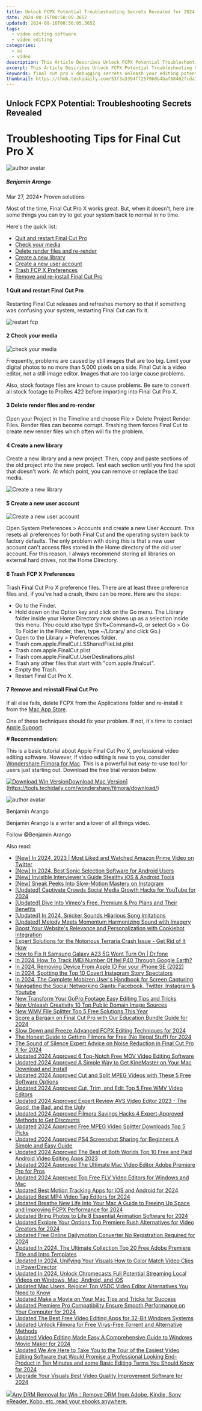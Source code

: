 ```yaml
---
title: Unlock FCPX Potential Troubleshooting Secrets Revealed for 2024
date: 2024-08-15T00:50:05.365Z
updated: 2024-08-16T00:50:05.365Z
tags: 
  - video editing software
  - video editing
categories: 
  - ai
  - video
description: This Article Describes Unlock FCPX Potential Troubleshooting Secrets Revealed for 2024
excerpt: This Article Describes Unlock FCPX Potential Troubleshooting Secrets Revealed for 2024
keywords: final cut pro x debugging secrets unleash your editing potential,unlock screen recording potential tips and tricks for filmora scrn users,unlock fcps full potential top 5 editing secrets revealed,unlock fcpx potential troubleshooting essentials for editors,unlock fcpx potential troubleshooting secrets revealed,unlock pro level editing top 5 final cut pro secrets revealed,unlock your creative potential video editing tips for home movies
thumbnail: https://thmb.techidaily.com/53f3a3394ff2579b0b4baf68462fcda182f1a767bab5dec28fa2cd5b42632e26.jpg
---
```


## Unlock FCPX Potential: Troubleshooting Secrets Revealed

# Troubleshooting Tips for Final Cut Pro X

![author avatar](https://images.wondershare.com/filmora/article-images/benjamin-arango-author.jpg)

##### Benjamin Arango

 Mar 27, 2024• Proven solutions

Most of the time, Final Cut Pro X works great. But, when it doesn't, here are some things you can try to get your system back to normal in no time.

Here's the quick list:

* [Quit and restart Final Cut Pro](#part1)
* [Check your media](#part2)
* [Delete render files and re-render](#part3)
* [Create a new library](#part4)
* [Create a new user account](#part5)
* [Trash FCP X Preferences](#part6)
* [Remove and re-install Final Cut Pro](#part7)

#### 1 Quit and restart Final Cut Pro

Restarting Final Cut releases and refreshes memory so that if something was confusing your system, restarting Final Cut can fix it.

![restart fcp](https://images.wondershare.com/images/multimedia/video-editor/restart.png "restart fcp")

#### 2 Check your media

![check your media](https://images.wondershare.com/images/multimedia/video-editor/image-size.png "check your media")

Frequently, problems are caused by still images that are too big. Limit your digital photos to no more than 5,000 pixels on a side. Final Cut is a video editor, not a still image editor. Images that are too large cause problems.

Also, stock footage files are known to cause problems. Be sure to convert all stock footage to ProRes 422 before importing into Final Cut Pro X.

#### 3 Delete render files and re-render

Open your Project in the Timeline and choose File > Delete Project Render Files. Render files can become corrupt. Trashing them forces Final Cut to create new render files which often will fix the problem.

#### 4 Create a new library

Create a new library and a new project. Then, copy and paste sections of the old project into the new project. Test each section until you find the spot that doesn't work. At which point, you can remove or replace the bad media.

![Create a new library](https://images.wondershare.com/images/multimedia/video-editor/new-project.png "Create a new library")

#### 5 Create a new user account

![Create a new user account](https://images.wondershare.com/images/multimedia/video-editor/new-ccount.png "Create a new user account")

Open System Preferences > Accounts and create a new User Account. This resets all preferences for both Final Cut and the operating system back to factory defaults. The only problem with doing this is that a new user account can't access files stored in the Home directory of the old user account. For this reason, I always recommend storing all libraries on external hard drives, not the Home Directory.

#### 6 Trash FCP X Preferences

Trash Final Cut Pro X preference files. There are at least three preference files and, if you've had a crash, there can be more. Here are the steps:

* Go to the Finder.
* Hold down on the Option key and click on the Go menu. The Library folder inside your Home Directory now shows up as a selection inside this menu. (You could also type Shift+Command+G, or select Go > Go To Folder in the Finder; then, type \~/Library/ and click Go.)
* Open to the Library > Preferences folder.
* Trash com.apple.FinalCut.LSSharedFileList.plist
* Trash com.apple.FinalCut.plist
* Trash com.apple.FinalCut.UserDestinations.plist
* Trash any other files that start with "com.apple.finalcut".
* Empty the Trash.
* Restart Final Cut Pro X.

#### 7 Remove and reinstall Final Cut Pro

If all else fails, delete FCPX from the Applications folder and re-install it from the [Mac App Store](https://itunes.apple.com/us/app/final-cut-pro/id424389933?mt=12).

One of these techniques should fix your problem. If not, it's time to contact [Apple Support](http://www.apple.com/support/).

**\# Recommendation:**

This is a basic tutorial about Apple Final Cut Pro X, professional video editing software. However, if video editing is new to you, consider [Wondershare Filmora for Mac](https://tools.techidaily.com/wondershare/filmora/download/). This is a powerful but easy-to-use tool for users just starting out. Download the free trial version below.

[![Download Win Version](https://images.wondershare.com/filmora/guide/download-btn-win.jpg)](https://tools.techidaily.com/wondershare/filmora/download/)[Download Mac Version](https://images.wondershare.com/filmora/guide/download-btn-mac.jpg)](https://tools.techidaily.com/wondershare/filmora/download/)

![author avatar](https://images.wondershare.com/filmora/article-images/benjamin-arango-author.jpg)

Benjamin Arango

Benjamin Arango is a writer and a lover of all things video.

Follow @Benjamin Arango

<span class="atpl-alsoreadstyle">Also read:</span>
<div><ul>
<li><a href="https://twitter-videos.techidaily.com/new-in-2024-2023-most-liked-and-watched-amazon-prime-video-on-twitter/"><u>[New] In 2024, 2023 | Most Liked and Watched Amazon Prime Video on Twitter</u></a></li>
<li><a href="https://article-helps.techidaily.com/new-in-2024-best-sonic-selection-software-for-android-users/"><u>[New] In 2024, Best Sonic Selection Software for Android Users</u></a></li>
<li><a href="https://screen-recording.techidaily.com/new-invisible-interviewers-guide-stealthy-ios-and-android-tools/"><u>[New] Invisible Interviewer's Guide  Stealthy iOS & Android Tools</u></a></li>
<li><a href="https://instagram-video-files.techidaily.com/new-sneak-peeks-into-slow-motion-mastery-on-instagram/"><u>[New] Sneak Peeks Into Slow-Motion Mastery on Instagram</u></a></li>
<li><a href="https://facebook-record-videos.techidaily.com/updated-captivate-crowds-social-media-growth-hacks-for-youtube-for-2024/"><u>[Updated] Captivate Crowds  Social Media Growth Hacks for YouTube for 2024</u></a></li>
<li><a href="https://vimeo-videos.techidaily.com/updated-dive-into-vimeos-free-premium-and-pro-plans-and-their-benefits/"><u>[Updated] Dive Into Vimeo's Free, Premium & Pro Plans and Their Benefits</u></a></li>
<li><a href="https://youtube-webster.techidaily.com/ed-in-2024-snicker-sounds-hilarious-song-imitations/"><u>[Updated] In 2024, Snicker Sounds  Hilarious Song Imitations</u></a></li>
<li><a href="https://instagram-videos.techidaily.com/updated-melody-meets-momentum-harmonizing-sound-with-imagery/"><u>[Updated] Melody Meets Momentum  Harmonizing Sound with Imagery</u></a></li>
<li><a href="https://data-safeguard.techidaily.com/boost-your-websites-relevance-and-personalization-with-cookiebot-integration/"><u>Boost Your Website's Relevance and Personalization with Cookiebot Integration</u></a></li>
<li><a href="https://win-solutions.techidaily.com/expert-solutions-for-the-notorious-terraria-crash-issue-get-rid-of-it-now/"><u>Expert Solutions for the Notorious Terraria Crash Issue - Get Rid of It Now</u></a></li>
<li><a href="https://howto.techidaily.com/how-to-fix-it-samsung-galaxy-a23-5g-wont-turn-on-drfone-by-drfone-fix-android-problems-fix-android-problems/"><u>How to Fix It Samsung Galaxy A23 5G Wont Turn On | Dr.fone</u></a></li>
<li><a href="https://unlock-android.techidaily.com/in-2024-how-to-track-imei-number-of-itel-p40-through-google-earth-by-drfone-android/"><u>In 2024, How To Track IMEI Number Of Itel P40 Through Google Earth?</u></a></li>
<li><a href="https://apple-account.techidaily.com/in-2024-removing-device-from-apple-id-for-your-iphone-se-2022-by-drfone-ios/"><u>In 2024, Removing Device From Apple ID For your iPhone SE (2022)</u></a></li>
<li><a href="https://instagram-videos.techidaily.com/in-2024-spotting-the-top-10-covert-instagram-story-spectators/"><u>In 2024, Spotting the Top 10 Covert Instagram Story Spectators</u></a></li>
<li><a href="https://screen-sharing-recording.techidaily.com/in-2024-the-complete-mobizen-users-handbook-for-screen-capturing/"><u>In 2024, The Complete Mobizen User's Handbook for Screen Capturing</u></a></li>
<li><a href="https://win-forum.techidaily.com/navigating-the-social-networking-giants-facebook-twitter-instagram-and-youtube/"><u>Navigating the Social Networking Giants: Facebook, Twitter, Instagram & Youtube</u></a></li>
<li><a href="https://video-content-creator.techidaily.com/new-transform-your-gopro-footage-easy-editing-tips-and-tricks/"><u>New Transform Your GoPro Footage Easy Editing Tips and Tricks</u></a></li>
<li><a href="https://video-content-creator.techidaily.com/new-unleash-creativity-10-top-public-domain-image-sources/"><u>New Unleash Creativity 10 Top Public Domain Image Sources</u></a></li>
<li><a href="https://video-content-creator.techidaily.com/new-wmv-file-splitter-top-5-free-solutions-this-year/"><u>New WMV File Splitter Top 5 Free Solutions This Year</u></a></li>
<li><a href="https://video-content-creator.techidaily.com/score-a-bargain-on-final-cut-pro-with-our-education-bundle-guide-for-2024/"><u>Score a Bargain on Final Cut Pro with Our Education Bundle Guide for 2024</u></a></li>
<li><a href="https://video-content-creator.techidaily.com/slow-down-and-freeze-advanced-fcpx-editing-techniques-for-2024/"><u>Slow Down and Freeze Advanced FCPX Editing Techniques for 2024</u></a></li>
<li><a href="https://video-content-creator.techidaily.com/the-honest-guide-to-getting-filmora-for-free-no-illegal-stuff-for-2024/"><u>The Honest Guide to Getting Filmora for Free (No Illegal Stuff) for 2024</u></a></li>
<li><a href="https://video-content-creator.techidaily.com/the-sound-of-silence-expert-advice-on-noise-reduction-in-final-cut-pro-x-for-2024/"><u>The Sound of Silence Expert Advice on Noise Reduction in Final Cut Pro X for 2024</u></a></li>
<li><a href="https://video-content-creator.techidaily.com/updated-2024-approved-6-top-notch-free-mov-video-editing-software/"><u>Updated 2024 Approved 6 Top-Notch Free MOV Video Editing Software</u></a></li>
<li><a href="https://video-content-creator.techidaily.com/updated-2024-approved-a-simple-way-to-get-kinemaster-on-your-mac-download-and-install/"><u>Updated 2024 Approved A Simple Way to Get KineMaster on Your Mac Download and Install</u></a></li>
<li><a href="https://video-content-creator.techidaily.com/updated-2024-approved-cut-and-split-mpeg-videos-with-these-5-free-software-options/"><u>Updated 2024 Approved Cut and Split MPEG Videos with These 5 Free Software Options</u></a></li>
<li><a href="https://video-content-creator.techidaily.com/updated-2024-approved-cut-trim-and-edit-top-5-free-wmv-video-editors/"><u>Updated 2024 Approved Cut, Trim, and Edit Top 5 Free WMV Video Editors</u></a></li>
<li><a href="https://video-content-creator.techidaily.com/updated-2024-approved-expert-review-avs-video-editor-2023-the-good-the-bad-and-the-ugly/"><u>Updated 2024 Approved Expert Review AVS Video Editor 2023 - The Good, the Bad, and the Ugly</u></a></li>
<li><a href="https://video-content-creator.techidaily.com/updated-2024-approved-filmora-savings-hacks-4-expert-approved-methods-to-get-discounts/"><u>Updated 2024 Approved Filmora Savings Hacks 4 Expert-Approved Methods to Get Discounts</u></a></li>
<li><a href="https://video-content-creator.techidaily.com/updated-2024-approved-free-mpeg-video-splitter-downloads-top-5-picks/"><u>Updated 2024 Approved Free MPEG Video Splitter Downloads Top 5 Picks</u></a></li>
<li><a href="https://video-content-creator.techidaily.com/updated-2024-approved-ps4-screenshot-sharing-for-beginners-a-simple-and-easy-guide/"><u>Updated 2024 Approved PS4 Screenshot Sharing for Beginners A Simple and Easy Guide</u></a></li>
<li><a href="https://video-content-creator.techidaily.com/updated-2024-approved-the-best-of-both-worlds-top-10-free-and-paid-android-video-editing-apps-2023/"><u>Updated 2024 Approved The Best of Both Worlds Top 10 Free and Paid Android Video Editing Apps 2023</u></a></li>
<li><a href="https://video-content-creator.techidaily.com/updated-2024-approved-the-ultimate-mac-video-editor-adobe-premiere-pro-for-pros/"><u>Updated 2024 Approved The Ultimate Mac Video Editor Adobe Premiere Pro for Pros</u></a></li>
<li><a href="https://video-content-creator.techidaily.com/updated-2024-approved-top-free-flv-video-editors-for-windows-and-mac/"><u>Updated 2024 Approved Top Free FLV Video Editors for Windows and Mac</u></a></li>
<li><a href="https://video-content-creator.techidaily.com/updated-best-motion-tracking-apps-for-ios-and-android-for-2024/"><u>Updated Best Motion Tracking Apps for iOS and Android for 2024</u></a></li>
<li><a href="https://video-content-creator.techidaily.com/updated-best-mp4-video-tag-editors-for-2024/"><u>Updated Best MP4 Video Tag Editors for 2024</u></a></li>
<li><a href="https://video-content-creator.techidaily.com/updated-breathe-new-life-into-your-mac-a-guide-to-freeing-up-space-and-improving-fcpx-performance-for-2024/"><u>Updated Breathe New Life Into Your Mac A Guide to Freeing Up Space and Improving FCPX Performance for 2024</u></a></li>
<li><a href="https://video-content-creator.techidaily.com/updated-bring-photos-to-life-8-essential-animation-software-for-2024/"><u>Updated Bring Photos to Life 8 Essential Animation Software for 2024</u></a></li>
<li><a href="https://video-content-creator.techidaily.com/updated-explore-your-options-top-premiere-rush-alternatives-for-video-creators-for-2024/"><u>Updated Explore Your Options Top Premiere Rush Alternatives for Video Creators for 2024</u></a></li>
<li><a href="https://video-content-creator.techidaily.com/updated-free-online-dailymotion-converter-no-registration-required-for-2024/"><u>Updated Free Online Dailymotion Converter No Registration Required for 2024</u></a></li>
<li><a href="https://video-content-creator.techidaily.com/updated-in-2024-the-ultimate-collection-top-20-free-adobe-premiere-title-and-intro-templates/"><u>Updated In 2024, The Ultimate Collection Top 20 Free Adobe Premiere Title and Intro Templates</u></a></li>
<li><a href="https://video-content-creator.techidaily.com/updated-in-2024-unifying-your-visuals-how-to-color-match-video-clips-in-powerdirector/"><u>Updated In 2024, Unifying Your Visuals How to Color Match Video Clips in PowerDirector</u></a></li>
<li><a href="https://video-content-creator.techidaily.com/updated-in-2024-unlock-chromecasts-full-potential-streaming-local-videos-on-windows-mac-android-and-ios/"><u>Updated In 2024, Unlock Chromecasts Full Potential Streaming Local Videos on Windows, Mac, Android, and iOS</u></a></li>
<li><a href="https://video-content-creator.techidaily.com/updated-mac-users-rejoice-top-vsdc-video-editor-alternatives-you-need-to-know/"><u>Updated Mac Users, Rejoice! Top VSDC Video Editor Alternatives You Need to Know</u></a></li>
<li><a href="https://video-content-creator.techidaily.com/updated-make-a-movie-on-your-mac-tips-and-tricks-for-success/"><u>Updated Make a Movie on Your Mac Tips and Tricks for Success</u></a></li>
<li><a href="https://video-content-creator.techidaily.com/updated-premiere-pro-compatibility-ensure-smooth-performance-on-your-computer-for-2024/"><u>Updated Premiere Pro Compatibility Ensure Smooth Performance on Your Computer for 2024</u></a></li>
<li><a href="https://video-content-creator.techidaily.com/updated-the-best-free-video-editing-apps-for-32-bit-windows-systems/"><u>Updated The Best Free Video Editing Apps for 32-Bit Windows Systems</u></a></li>
<li><a href="https://video-content-creator.techidaily.com/updated-unlock-filmora-for-free-virus-free-torrent-and-alternative-methods/"><u>Updated Unlock Filmora for Free Virus-Free Torrent and Alternative Methods</u></a></li>
<li><a href="https://video-content-creator.techidaily.com/updated-video-editing-made-easy-a-comprehensive-guide-to-windows-movie-maker-for-2024/"><u>Updated Video Editing Made Easy A Comprehensive Guide to Windows Movie Maker for 2024</u></a></li>
<li><a href="https://video-content-creator.techidaily.com/updated-we-are-here-to-take-you-to-the-tour-of-the-easiest-video-editing-software-that-would-promise-a-professional-looking-end-product-in-ten-minutes-and-s/"><u>Updated We Are Here to Take You to the Tour of the Easiest Video Editing Software that Would Promise a Professional Looking End-Product in Ten Minutes and some Basic Editing Terms You Should Know for 2024</u></a></li>
<li><a href="https://video-content-creator.techidaily.com/upgrade-your-visuals-best-video-quality-improvement-software-for-2024/"><u>Upgrade Your Visuals Best Video Quality Improvement Software for 2024</u></a></li>
</ul></div>

<ins class="adsbygoogle"
      style="display:block"
      data-ad-client="ca-pub-7571918770474297"
      data-ad-slot="8358498916"
      data-ad-format="auto"
      data-full-width-responsive="true"></ins>
<!-- affiliate ads begin -->
<a href="https://secure.2checkout.com/order/checkout.php?PRODS=4600113&QTY=1&AFFILIATE=108875&CART=1"><img src="https://www.epubor.com/images/drm-removal-feature2.png" border="0">Any DRM Removal for Win：Remove DRM from Adobe, Kindle, Sony eReader, Kobo, etc, read your ebooks anywhere.</a>
<!-- affiliate ads end -->